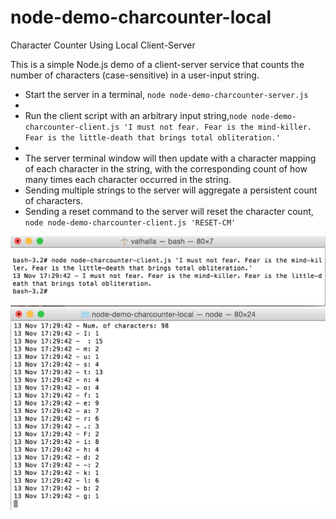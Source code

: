 # node-demo-charcounter-local

Character Counter Using Local Client-Server 

This is a simple Node.js demo of a client-server service that counts the number of characters (case-sensitive) in a user-input string. 

<ul>
<li>Start the server in a terminal, <code>node node-demo-charcounter-server.js</code><li>
<li>Run the client script with an arbitrary input string,<code>node node-demo-charcounter-client.js 'I must not fear. Fear is the mind-killer. Fear is the little-death that brings total obliteration.'</code><li>
<li>The server terminal window will then update with a character mapping of each character in the string, with the corresponding count of how many times each character occurred in the string.</li>
<li>Sending multiple strings to the server will aggregate a persistent count of characters.</li>
<li>Sending a reset command to the server will reset the character count, <code>node node-demo-charcounter-client.js 'RESET-CM'</code></li>
</ul>

![Alt text](screenshots/screenshot_node-charcounter-client.png?raw=true "Client")
![Alt text](screenshots/screenshot_node-charcounter-server.png?raw=true "Server")
